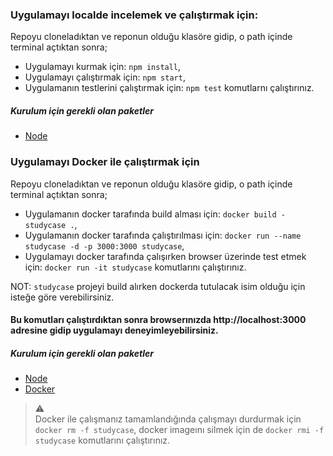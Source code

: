### Uygulamayı localde incelemek ve çalıştırmak için:
 
Repoyu cloneladıktan ve reponun olduğu klasöre gidip, o path içinde terminal açtıktan sonra;

- Uygulamayı kurmak için: `npm install`,
- Uygulamayı çalıştırmak için: `npm start`,
- Uygulamanın testlerini çalıştırmak için: `npm test` komutlarnı çalıştırınız.

##### Kurulum için gerekli olan paketler

 - [Node](https://nodejs.org/en/)


### Uygulamayı Docker ile çalıştırmak için

Repoyu cloneladıktan ve reponun olduğu klasöre gidip, o path içinde terminal açtıktan sonra;

- Uygulamanın docker tarafında build alması için: `docker build - studycase .`,
- Uygulamanın docker tarafında çalıştırılması için: `docker run --name studycase -d -p 3000:3000 studycase`,
- Uygulamayı docker tarafında çalışırken browser üzerinde test etmek için: `docker run -it studycase` komutlarını çalıştırınız.

NOT: `studycase` projeyi build alırken dockerda tutulacak isim olduğu için isteğe göre verebilirsiniz.

#### Bu komutları çalıştırdıktan sonra browserınızda <link>http://localhost:3000</link> adresine gidip uygulamayı deneyimleyebilirsiniz.

##### Kurulum için gerekli olan paketler

 - [Node](https://nodejs.org/en/)
 - [Docker](https://docs.docker.com/get-started/)

> :warning:    
> Docker ile çalışmanız tamamlandığında çalışmayı durdurmak için `docker rm -f studycase`, docker imageını silmek için de `docker rmi -f studycase` komutlarını çalıştırınız. 
